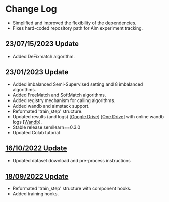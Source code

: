 # Change Log

* Simplified and improved the flexibility of the dependencies.
* Fixes hard-coded repository path for Aim experiment tracking.

## 23/07/15/2023 Update

* Added DeFixmatch algorithm.

## 23/01/2023 Update

* Added imbalanced Semi-Supervised setting and 8 imbalanced algorithms.
* Added FreeMatch and SoftMatch algorithms.
* Added registry mechanism for calling algorithms.
* Added wandb and aimstack support.
* Reformated 'train_step' structure.
* Updated results (and logs) [[Google Drive]](https://drive.google.com/drive/u/0/folders/1bRSqrRyyuDafgOI3VAuqqiuzHG6CexHF) [[One Drive]](https://mailsucaseducn-my.sharepoint.com/personal/wangjindong14_mails_ucas_edu_cn/_layouts/15/onedrive.aspx?ga=1&id=%2Fpersonal%2Fwangjindong14%5Fmails%5Fucas%5Fedu%5Fcn%2FDocuments%2Fshare%2Fhaochen%2FUSB%2F01%5F2023) with online wandb logs [[Wandb]](https://wandb.ai/usb/projects).
* Stable release semilearn==0.3.0
* Updated Colab tutorial

## [16/10/2022 Update]([fb36c1c1c2153e9f60826529e39826ee0d256c14](https://github.com/microsoft/Semi-supervised-learning/commit/fb36c1c1c2153e9f60826529e39826ee0d256c14))

* Updated dataset download and pre-process instructions

## [18/09/2022 Update](https://github.com/microsoft/Semi-supervised-learning/commit/50bafa5cadd2c63b7feb8f86cba50a708e7b8445)

* Reformated 'train_step' structure with component hooks.
* Added training hooks.
